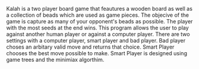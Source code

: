 Kalah is a two player board game that feautures a wooden board as well as a collection of beads which are used as game pieces. The objecive of the game is capture as many of your opponent's beads as possible. The player with the most seeds at the end wins. This program allows the user to play against another human player or against a computer player. There are two settings with a computer player, smart player and bad player. Bad player choses an arbitary valid move and returns that choice. Smart Player chooses the best move possible to make. Smart Player is designed using game trees and the minimiax algorthim. 
